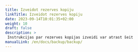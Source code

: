 ```yaml
---
title: Izveidot rezerves kopiju
linkTitle: Izveidot rezerves kopiju
date: 2023-09-14T10:01:35+02:00
weight: 10
draft: false
description: >
 Instrukcijas par rezerves kopijas izveidi var atrast šeit
manualLink: /en/docs/backup/backup/
---
```

<script>
  window.location.href = "/en/docs/backup/backup/";
</script>
